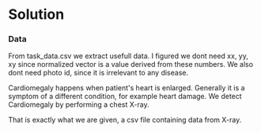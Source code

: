 # Solution

### Data
From task_data.csv we extract usefull data. I figured we dont need xx, yy, xy since normalized vector is a value derived from these numbers. We also dont need photo id, since it is irrelevant to any disease. 

Cardiomegaly happens when patient's heart is enlarged. Generally it is a symptom of a different condition, for example heart damage. We detect Cardiomegaly by performing a chest X-ray.

That is exactly what we are given, a csv file containing data from X-ray.

